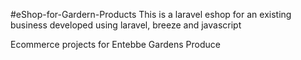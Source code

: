 #eShop-for-Gardern-Products
This is a laravel eshop for an existing business developed using laravel, breeze and javascript

Ecommerce projects for Entebbe Gardens Produce


